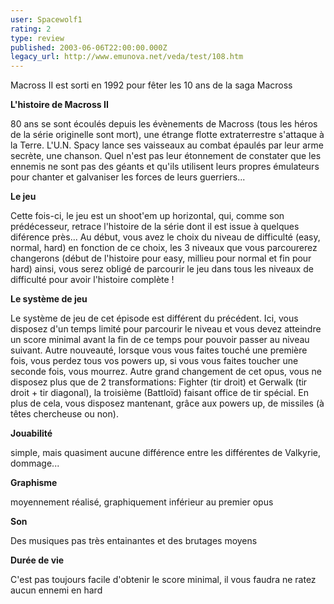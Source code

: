 ```yaml
---
user: Spacewolf1
rating: 2
type: review
published: 2003-06-06T22:00:00.000Z
legacy_url: http://www.emunova.net/veda/test/108.htm
---
```

Macross II est sorti en 1992 pour fêter les 10 ans de la saga Macross  

  

**L'histoire de Macross II**  

80 ans se sont écoulés depuis les évènements de Macross (tous les héros de la série originelle sont mort), une étrange flotte extraterrestre s'attaque à la Terre. L'U.N. Spacy lance ses vaisseaux au combat épaulés par leur arme secrète, une chanson. Quel n'est pas leur étonnement de constater que les ennemis ne sont pas des géants et qu'ils utilisent leurs propres émulateurs pour chanter et galvaniser les forces de leurs guerriers...  

  

**Le jeu**  

Cette fois-ci, le jeu est un shoot'em up horizontal, qui, comme son prédécesseur, retrace l'histoire de la série dont il est issue à quelques diférence près... Au début, vous avez le choix du niveau de difficulté (easy, normal, hard) en fonction de ce choix, les 3 niveaux que vous parcourerez changerons (début de l'histoire pour easy, millieu pour normal et fin pour hard) ainsi, vous serez obligé de parcourir le jeu dans tous les niveaux de difficulté pour avoir l'histoire complète !  

  

**Le système de jeu**  

Le système de jeu de cet épisode est différent du précédent. Ici, vous disposez d'un temps limité pour parcourir le niveau et vous devez atteindre un score minimal avant la fin de ce temps pour pouvoir passer au niveau suivant. Autre nouveauté, lorsque vous vous faites touché une première fois, vous perdez tous vos powers up, si vous vous faites toucher une seconde fois, vous mourrez. Autre grand changement de cet opus, vous ne disposez plus que de 2 transformations: Fighter (tir droit) et Gerwalk (tir droit + tir diagonal), la troisième (Battloïd) faisant office de tir spécial. En plus de cela, vous disposez mantenant, grâce aux powers up, de missiles (à têtes chercheuse ou non).  

  

  

**Jouabilité**  

simple, mais quasiment aucune différence entre les différentes de Valkyrie, dommage...  

**Graphisme**  

moyennement réalisé, graphiquement inférieur au premier opus  

**Son**  

Des musiques pas très entainantes et des brutages moyens  

**Durée de vie**  

C'est pas toujours facile d'obtenir le score minimal, il vous faudra ne ratez aucun ennemi en hard